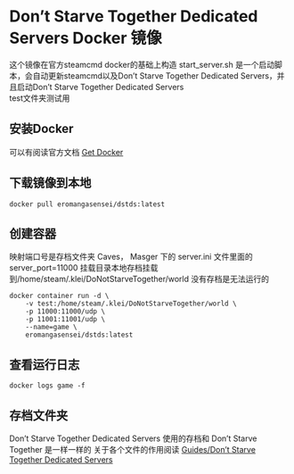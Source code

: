 # Don’t Starve Together Dedicated Servers  Docker 镜像
这个镜像在官方steamcmd docker的基础上构造
start_server.sh 是一个启动脚本，会自动更新steamcmd以及Don’t Starve Together Dedicated Servers，并且启动Don’t Starve Together Dedicated Servers  
test文件夹测试用  
## 安装Docker
可以有阅读官方文档 [Get Docker](https://docs.docker.com/get-docker/)  
## 下载镜像到本地
```
docker pull eromangasensei/dstds:latest
```
## 创建容器
映射端口号是存档文件夹 Caves， Masger 下的 server.ini 文件里面的server_port=11000
挂载目录本地存档挂载到/home/steam/.klei/DoNotStarveTogether/world 没有存档是无法运行的
```
docker container run -d \
    -v test:/home/steam/.klei/DoNotStarveTogether/world \
    -p 11000:11000/udp \
    -p 11001:11001/udp \
    --name=game \
    eromangasensei/dstds:latest
```
## 查看运行日志
```
docker logs game -f
```
## 存档文件夹
Don’t Starve Together Dedicated Servers 使用的存档和 Don’t Starve Together 是一样一样的
关于各个文件的作用阅读 [Guides/Don’t Starve Together Dedicated Servers](https://dontstarve.fandom.com/wiki/Guides/Don%E2%80%99t_Starve_Together_Dedicated_Servers)
